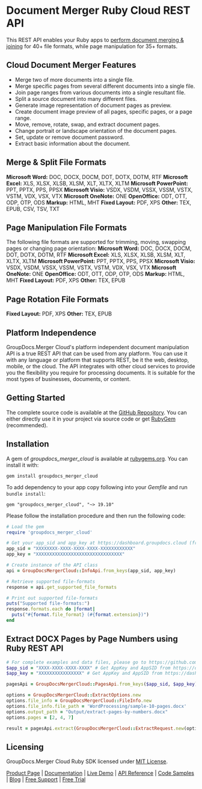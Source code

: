 # Document Merger Ruby Cloud REST API

This REST API enables your Ruby apps to [perform document merging & joining](https://products.groupdocs.cloud/merger/ruby) for 40+ file formats, while page manipulation for 35+ formats.

## Cloud Document Merger Features

- Merge two of more documents into a single file.
- Merge specific pages from several different documents into a single file.
- Join page ranges from various documents into a single resultant file.
- Split a source document into many different files.
- Generate image representation of document pages as preview.
- Create document image preview of all pages, specific pages, or a page range.
- Move, remove, rotate, swap, and extract document pages.
- Change portrait or landscape orientation of the document pages.
- Set, update or remove document password.
- Extract basic information about the document.

## Merge & Split File Formats

**Microsoft Word:** DOC, DOCX, DOCM, DOT, DOTX, DOTM, RTF
**Microsoft Excel:** XLS, XLSX, XLSB, XLSM, XLT, XLTX, XLTM
**Microsoft PowerPoint:** PPT, PPTX, PPS, PPSX
**Microsoft Visio:** VSDX, VSDM, VSSX, VSSM, VSTX, VSTM, VDX, VSX, VTX
**Microsoft OneNote:** ONE
**OpenOffice:** ODT, OTT, ODP, OTP, ODS
**Markup:** HTML, MHT
**Fixed Layout:** PDF, XPS
**Other:** TEX, EPUB, CSV, TSV, TXT

## Page Manipulation File Formats

The following file formats are supported for trimming, moving, swapping pages or changing page orientation:
**Microsoft Word:** DOC, DOCX, DOCM, DOT, DOTX, DOTM, RTF
**Microsoft Excel:** XLS, XLSX, XLSB, XLSM, XLT, XLTX, XLTM
**Microsoft PowerPoint:** PPT, PPTX, PPS, PPSX
**Microsoft Visio:** VSDX, VSDM, VSSX, VSSM, VSTX, VSTM, VDX, VSX, VTX
**Microsoft OneNote:** ONE
**OpenOffice:** ODT, OTT, ODP, OTP, ODS
**Markup:** HTML, MHT
**Fixed Layout:** PDF, XPS
**Other:** TEX, EPUB

## Page Rotation File Formats

**Fixed Layout:** PDF, XPS
**Other:** TEX, EPUB

## Platform Independence

GroupDocs.Merger Cloud's platform independent document manipulation API is a true REST API that can be used from any platform. You can use it with any language or platform that supports REST, be it the web, desktop, mobile, or the cloud. The API integrates with other cloud services to provide you the flexibility you require for processing documents. It is suitable for the most types of businesses, documents, or content.

## Getting Started

The complete source code is available at the [GitHub Repository](https://github.com/groupdocs-merger-cloud/groupdocs-merger-cloud-ruby). You can either directly use it in your project via source code or get [RubyGem](https://rubygems.org/gems/groupdocs_merger_cloud) (recommended).

## Installation

A gem of *groupdocs_merger_cloud* is available at [rubygems.org](https://rubygems.org/). You can install it with:

`gem install groupdocs_merger_cloud`

To add dependency to your app copy following into your *Gemfile* and run `bundle install`:

`gem "groupdocs_merger_cloud", "~> 19.10"`

Please follow the installation procedure and then run the following code:

```ruby
# Load the gem
require 'groupdocs_merger_cloud'

# Get your app_sid and app_key at https://dashboard.groupdocs.cloud (free registration is required).
app_sid = "XXXXXXXX-XXXX-XXXX-XXXX-XXXXXXXXXXXX"
app_key = "XXXXXXXXXXXXXXXXXXXXXXXXXXXXXXXX"

# Create instance of the API class
api = GroupDocsMergerCloud::InfoApi.from_keys(app_sid, app_key)

# Retrieve supported file-formats
response = api.get_supported_file_formats

# Print out supported file-formats
puts("Supported file-formats:")
response.formats.each do |format|
  puts("#{format.file_format} (#{format.extension})")
end
```

## Extract DOCX Pages by Page Numbers using Ruby REST API

```ruby
# For complete examples and data files, please go to https://github.com/groupdocs-merger-cloud/groupdocs-merger-cloud-ruby-samples
$app_sid = "XXXX-XXXX-XXXX-XXXX" # Get AppKey and AppSID from https://dashboard.groupdocs.cloud
$app_key = "XXXXXXXXXXXXXXXX" # Get AppKey and AppSID from https://dashboard.groupdocs.cloud

pagesApi = GroupDocsMergerCloud::PagesApi.from_keys($app_sid, $app_key)

options = GroupDocsMergerCloud::ExtractOptions.new
options.file_info = GroupDocsMergerCloud::FileInfo.new
options.file_info.file_path = 'WordProcessing/sample-10-pages.docx'
options.output_path = "Output/extract-pages-by-numbers.docx"
options.pages = [2, 4, 7]

result = pagesApi.extract(GroupDocsMergerCloud::ExtractRequest.new(options))
```

## Licensing

GroupDocs.Merger Cloud Ruby SDK licensed under [MIT License](https://github.com/groupdocs-merger-cloud/groupdocs-merger-cloud-ruby/blob/master/LICENSE).

[Product Page](https://products.groupdocs.cloud/merger/ruby) | [Documentation](https://wiki.groupdocs.cloud/mergercloud/) | [Live Demo](https://products.groupdocs.app/merger/family) | [API Reference](https://apireference.groupdocs.cloud/merger/) | [Code Samples](https://github.com/groupdocs-merger-cloud/groupdocs-merger-cloud-ruby) | [Blog](https://blog.groupdocs.cloud/category/merger/) | [Free Support](https://forum.groupdocs.cloud/c/merger) | [Free Trial](https://dashboard.groupdocs.cloud/#/apps)
